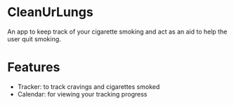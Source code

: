 # CleanUrLungs
An app to keep track of your cigarette smoking and act as an aid to help the user quit smoking.

# Features
* Tracker: to track cravings and cigarettes smoked
* Calendar: for viewing your tracking progress 
